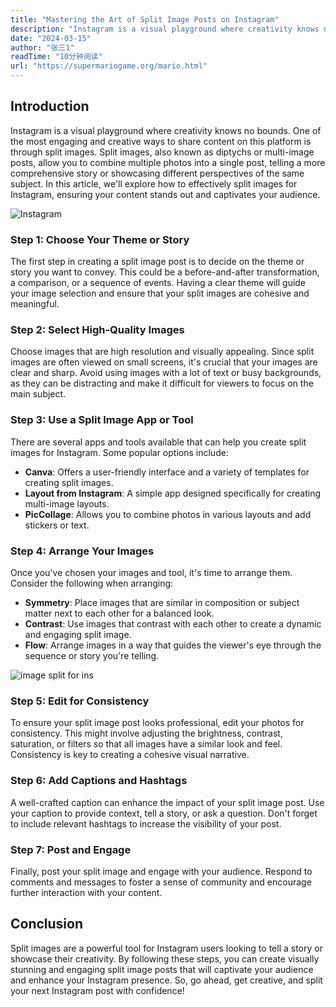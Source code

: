 ```yaml
---
title: "Mastering the Art of Split Image Posts on Instagram"
description: "Instagram is a visual playground where creativity knows no bounds. One of the most engaging and creative ways to share content on this platform is through split images. Split images, also known as diptychs or multi-image posts, allow you to combine multiple photos into a single post, telling a more comprehensive story or showcasing different perspectives of the same subject. In this article, we'll explore how to effectively split images for Instagram, ensuring your content stands out and captivates your audience."
date: "2024-03-15"
author: "张三1"
readTime: "10分钟阅读"
url: "https://supermariogame.org/mario.html"
---
```


## Introduction

Instagram is a visual playground where creativity knows no bounds. One of the most engaging and creative ways to share content on this platform is through split images. Split images, also known as diptychs or multi-image posts, allow you to combine multiple photos into a single post, telling a more comprehensive story or showcasing different perspectives of the same subject. In this article, we'll explore how to effectively split images for Instagram, ensuring your content stands out and captivates your audience.

![Instagram](images/instagram.jpg)

### Step 1: Choose Your Theme or Story

The first step in creating a split image post is to decide on the theme or story you want to convey. This could be a before-and-after transformation, a comparison, or a sequence of events. Having a clear theme will guide your image selection and ensure that your split images are cohesive and meaningful.

### Step 2: Select High-Quality Images

Choose images that are high resolution and visually appealing. Since split images are often viewed on small screens, it's crucial that your images are clear and sharp. Avoid using images with a lot of text or busy backgrounds, as they can be distracting and make it difficult for viewers to focus on the main subject.

### Step 3: Use a Split Image App or Tool

There are several apps and tools available that can help you create split images for Instagram. Some popular options include:

- **Canva**: Offers a user-friendly interface and a variety of templates for creating split images.
- **Layout from Instagram**: A simple app designed specifically for creating multi-image layouts.
- **PicCollage**: Allows you to combine photos in various layouts and add stickers or text.

### Step 4: Arrange Your Images

Once you've chosen your images and tool, it's time to arrange them. Consider the following when arranging:

- **Symmetry**: Place images that are similar in composition or subject matter next to each other for a balanced look.
- **Contrast**: Use images that contrast with each other to create a dynamic and engaging split image.
- **Flow**: Arrange images in a way that guides the viewer's eye through the sequence or story you're telling.

![image split for ins](images/image-split-ins.jpg)

### Step 5: Edit for Consistency

To ensure your split image post looks professional, edit your photos for consistency. This might involve adjusting the brightness, contrast, saturation, or filters so that all images have a similar look and feel. Consistency is key to creating a cohesive visual narrative.

### Step 6: Add Captions and Hashtags

A well-crafted caption can enhance the impact of your split image post. Use your caption to provide context, tell a story, or ask a question. Don't forget to include relevant hashtags to increase the visibility of your post.

### Step 7: Post and Engage

Finally, post your split image and engage with your audience. Respond to comments and messages to foster a sense of community and encourage further interaction with your content.

## Conclusion

Split images are a powerful tool for Instagram users looking to tell a story or showcase their creativity. By following these steps, you can create visually stunning and engaging split image posts that will captivate your audience and enhance your Instagram presence. So, go ahead, get creative, and split your next Instagram post with confidence!